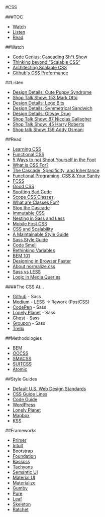 #CSS

###TOC
- [Watch](#watch)
- [Listen](#listen)
- [Read](#read)

##Watch
- [Code Genius: Cascading Sh*t Show](https://www.youtube.com/watch?v=iniwPUEbPUM)
- [Thinking beyond “Scalable CSS”](https://www.youtube.com/watch?v=L8w3v9m6G04)
- [Architecting Scalable CSS](https://www.youtube.com/watch?v=KVHpHew5jAI)
- [Github's CSS Preformance](https://speakerdeck.com/jonrohan/githubs-css-performance)

##Listen
- [Design Details: Cute Puppy Syndrome](https://spec.fm/podcasts/design-details/15975)
- [Shop Talk Show: 153 Mark Otto](http://shoptalkshow.com/episodes/153-mark-otto/)
- [Design Details: Lego Bits](https://spec.fm/podcasts/design-details/16190)
- [Design Details: Symmetrical Sandwich](https://spec.fm/podcasts/design-details/14701)
- [Design Details: Gitway Drug](https://spec.fm/podcasts/design-details/19537)
- [Shop Talk Show: 87 Nicolas Gallagher](http://shoptalkshow.com/episodes/087-nicolas-gallagher/)
- [Shop Talk Show: 45 Harry Roberts](http://shoptalkshow.com/episodes/045-with-harry-roberts/)
- [Shop talk Show: 159 Addy Osmani](http://shoptalkshow.com/episodes/159-with-addy-osmani/)

##Read
- [Learning CSS](http://mrmrs.io/writing/2015/07/20/learning-css/)
- [Functional CSS](http://eng.wealthfront.com/2013/08/20/functional-css-fcss/)
- [5 Ways to not Shoot Yourself in the Foot](http://jxnblk.com/writing/posts/5-ways-to-not-shoot-yourself-in-the-foot-with-css/)
- [What is CSS For?](http://mrmrs.io/writing/2013/04/11/what-is-css-for/)
- [The Cascade, Specificity, and Inheritance](http://nicolasgallagher.com/css-cascade-specificity-inheritance/)
- [Functional Programing, CSS & Your Sanity](http://www.jon.gold/2015/07/functional-css/)
- [FCSS](http://eng.wealthfront.com/2013/08/20/functional-css-fcss/)
- [Good CSS](http://mrmrs.io/writing/2014/08/11/good-css/)
- [Spotting Bad Code](https://www.smashingmagazine.com/2012/07/coding-qa-with-chris-coyier-code-smell-type-grid/#spotting-bad-code)
- [Scope CSS Classes](http://markdotto.com/2012/02/16/scope-css-classes-with-prefixes/)
- [What are Classes For?](http://mrmrs.io/writing/2015/05/14/what-are-classes-for/)
- [Stop the Cascade](http://markdotto.com/2012/03/02/stop-the-cascade/)
- [Immutable CSS](http://csswizardry.com/2015/03/immutable-css/)
- [Nesting in Sass and Less](http://markdotto.com/2015/07/20/css-nesting/)
- [Mobile First CSS](http://mrmrs.io/writing/2014/08/18/mobile-first-css/)
- [CSS and Scalability](http://mrmrs.io/writing/2016/03/24/scalable-css/)
- [A Maintainable Style Guide](http://ianfeather.co.uk/a-maintainable-style-guide/)
- [Sass Style Guide](https://css-tricks.com/sass-style-guide/)
- [Code Smell](http://csswizardry.com/2012/11/code-smells-in-css/)
- [Rethinking Variables](http://jxnblk.com/writing/posts/rethinking-variables-in-css/)
- [BEM 101](https://css-tricks.com/bem-101/)
- [Designing in Browser Faster](http://jxnblk.com/writing/posts/designing-in-the-browser-faster/)
- [About normalize.css](http://nicolasgallagher.com/about-normalize-css/)
- [Sass vs LESS](https://css-tricks.com/sass-vs-less/)
- [Logic in Media Queries](https://css-tricks.com/logic-in-media-queries/)

####The CSS At...
- [Github](http://markdotto.com/2014/07/23/githubs-css/) - Sass
- [Medium](https://medium.com/@fat/mediums-css-is-actually-pretty-fucking-good-b8e2a6c78b06#.a99xdtdow) - LESS -> Rework (PostCSS)
- [CodePen](http://codepen.io/chriscoyier/post/codepens-css) - Sass
- [Lonely Planet](http://ianfeather.co.uk/css-at-lonely-planet/) - Sass
- [Ghost](https://dev.ghost.org/css-at-ghost/) - Sass
- [Groupon](http://mikeaparicio.com/2014/08/10/css-at-groupon/) - Sass
- [Trello](http://blog.trello.com/refining-the-way-we-structure-our-css-at-trello/)

##Methodologies
- [BEM](http://getbem.com/)
- [OOCSS](http://oocss.org/)
- [SMACSS](https://smacss.com/)
- [SUITCSS](http://suitcss.github.io/)
- [Atomic](https://github.com/nemophrost/atomic-css)

##Style Guides
- [Default U.S. Web Design Standards](https://standards.usa.gov/)
- [CSS Guide Lines](http://cssguidelin.es/)
- [Code Guide](http://codeguide.co/)
- [WordPress](https://make.wordpress.org/core/handbook/best-practices/coding-standards/css/)
- [Lonely Planet](http://rizzo.lonelyplanet.com/documentation/css/naming)
- [Mapbox](https://www.mapbox.com/base/)
- [KSS](https://github.com/kneath/kss)

##Frameworks
- [Primer](http://primercss.io/)
- [Intuit](https://github.com/csswizardry/inuit.css/)
- [Bootstrap](http://getbootstrap.com/)
- [Foundation](http://foundation.zurb.com/)
- [Basscss](http://www.basscss.com/)
- [Tachyons](http://tachyons.io/)
- [Semantic UI](http://semantic-ui.com/)
- [Material UI](http://www.material-ui.com/)
- [Materialize](http://materializecss.com/)
- [Gumby](http://www.gumbyframework.com/)
- [Pure](http://purecss.io/)
- [Leaf](http://getleaf.com/)
- [Skeleton](http://getskeleton.com/)
- [Ratchet](http://goratchet.com/)